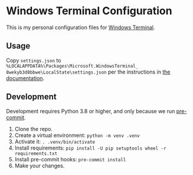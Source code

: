 # Windows Terminal Configuration

This is my personal configuration files for
[Windows Terminal](https://docs.microsoft.com/en-us/windows/terminal/).


## Usage

Copy `settings.json` to `%LOCALAPPDATA%\Packages\Microsoft.WindowsTerminal_
8wekyb3d8bbwe\LocalState\settings.json` per the instructions in [the
documentation](https://docs.microsoft.com/en-us/windows/terminal/install#settings-json-file).


## Development

Development requires Python 3.8 or higher, and only because we run
[pre-commit](https://pre-commit.com/).

1.  Clone the repo.
2.  Create a virtual environment: `python -m venv .venv`
3.  Activate it: `. .venv/bin/activate`
4.  Install requirements: `pip install -U pip setuptools wheel -r requirements.txt`
5.  Install pre-commit hooks: `pre-commit install`
6.  Make your changes.
